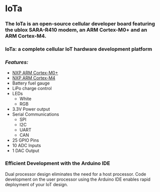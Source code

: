 # IoTa
### The IoTa is an open-source cellular developer board featuring the ublox SARA-R410 modem, an ARM Cortex-M0+ and an ARM Cortex-M4.
### IoTa: a complete cellular IoT hardware development platform
### *Features:*
- [NXP ARM Cortex-M0+](https://www.nxp.com/products/processors-and-microcontrollers/arm-microcontrollers/general-purpose-mcus/kl-series-cortex-m0-plus/kinetis-kl1x-48-mhz-mainstream-small-ultra-low-power-microcontrollers-mcus-based-on-arm-cortex-m0-plus-core:KL1x)
- [NXP ARM Cortex-M4](https://www.nxp.com/products/processors-and-microcontrollers/arm-microcontrollers/general-purpose-mcus/k-series-cortex-m4/k2x-usb/kinetis-k22-120-mhz-cost-effective-full-speed-usb-microcontrollers-mcus-based-on-arm-cortex-m4-core:K22_120)
- Battery fuel gauge
- LiPo charge control
- LEDs
  -  White
  -  RGB
- 3.3V Power output
- Serial Communications
  - SPI
  - I2C
  - UART
  - CAN
 - 25 GPIO Pins
 - 10 ADC Inputs
 - 1 DAC Output
 ### Efficient Development with the Arduino IDE 
Dual processor design eliminates the need for a host processor. Code development on the user processor using the Arduino IDE enables rapid deployment of your IoT design. 

